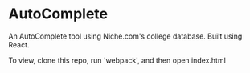 # AutoComplete

 An AutoComplete tool using Niche.com's college database.  Built using React.

 To view, clone this repo, run 'webpack', and then open index.html
